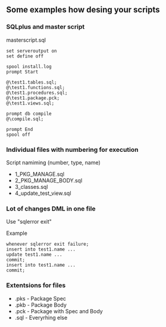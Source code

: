 ## Some examples how desing your scripts

### SQLplus and master script

masterscript.sql
```
set serveroutput on
set define off

spool install.log
prompt Start

@\test1.tables.sql;
@\test1.functions.sql;
@\test1.procedures.sql;
@\test1.package.pck;
@\test1.views.sql;

prompt db compile
@\compile.sql;

prompt End
spool off
```


### Individual files with numbering for execution

Script namiming (number, type, name)

- 1_PKG_MANAGE.sql
- 2_PKG_MANAGE_BODY.sql
- 3_classes.sql
- 4_update_test_view.sql


### Lot of changes DML in one file 
Use "sqlerror exit"

Example
```
whenever sqlerror exit failure;
insert into test1.name ...
update test1.name ...
commit;
insert into test1.name ...
commit;
```

### Extentsions for files

- .pks - Package Spec
- .pkb - Package Body
- .pck - Package with Spec and Body
- .sql - Everyrhing else



